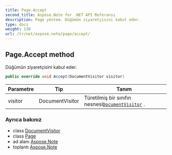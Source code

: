 ```yaml
---
title: Page.Accept
second_title: Aspose.Note for .NET API Referansı
description: Page yöntem. Düğümün ziyaretçisini kabul eder.
type: docs
weight: 130
url: /tr/net/aspose.note/page/accept/
---
```

## Page.Accept method

Düğümün ziyaretçisini kabul eder.

```csharp
public override void Accept(DocumentVisitor visitor)
```

| Parametre | Tip | Tanım |
| --- | --- | --- |
| visitor | DocumentVisitor | Türetilmiş bir sınıfın nesnesi[`DocumentVisitor`](../../documentvisitor/) . |

### Ayrıca bakınız

* class [DocumentVisitor](../../documentvisitor/)
* class [Page](../)
* ad alanı [Aspose.Note](../../page/)
* toplantı [Aspose.Note](../../../)


